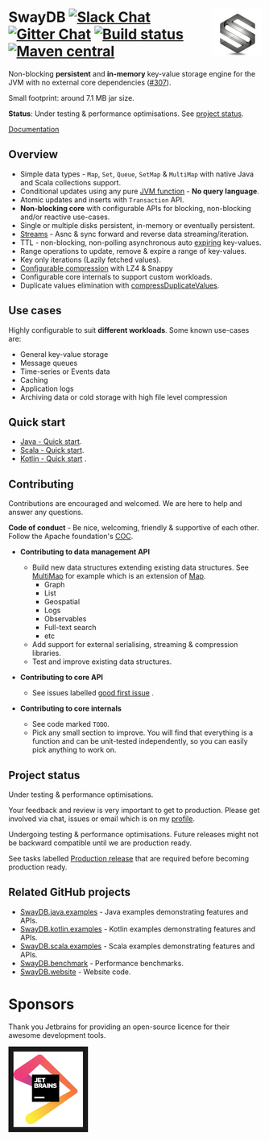 # <img src="docs/logo.png" align = "right"/> SwayDB [![Slack Chat][slack-badge]][slack-link] [![Gitter Chat][gitter-badge]][gitter-link] [![Build status][build-badge]][build-link] [![Maven central][maven-badge]][maven-link]

[gitter-badge]: https://badges.gitter.im/Join%20Chat.svg

[gitter-link]: https://gitter.im/SwayDB-chat/Lobby

[slack-badge]: https://img.shields.io/badge/slack-join%20chat-e01563.svg

[slack-link]: https://join.slack.com/t/swaydb/shared_invite/enQtNzI1NzM1NTA0NzQxLTJiNjRhMDg2NGQ3YzBkNGMxZGRmODlkN2M3MWEwM2U2NWY1ZmU5OWEyYTgyN2ZhYjlhNjdlZTM3YWJjMGZmNzQ

[maven-badge]: https://img.shields.io/maven-central/v/io.swaydb/swaydb_2.12.svg

[maven-link]: https://search.maven.org/search?q=g:io.swaydb%20AND%20a:swaydb_2.12

[build-badge]: https://github.com/simerplaha/SwayDB/workflows/Build/badge.svg

[build-link]: https://github.com/simerplaha/SwayDB/actions

Non-blocking **persistent** and **in-memory** key-value storage engine for the JVM with no external core
dependencies ([#307](https://github.com/simerplaha/SwayDB/issues/307)).

Small footprint: around 7.1 MB jar size.

**Status**: Under testing & performance optimisations. See [project status](#Project-status).

[Documentation](http://swaydb.io)

## Overview

- Simple data types - `Map`, `Set`, `Queue`, `SetMap` & `MultiMap` with native Java and Scala collections support.
- Conditional updates using any pure [JVM function](http://swaydb.io/api/pure-functions/?language=java) - **No query
  language**.
- Atomic updates and inserts with `Transaction` API.
- **Non-blocking core** with configurable APIs for blocking, non-blocking and/or reactive use-cases.
- Single or multiple disks persistent, in-memory or eventually persistent.
- [Streams](http://swaydb.io/api/stream/?language=java) - Asnc & sync forward and reverse data streaming/iteration.
- TTL - non-blocking, non-polling asynchronous auto [expiring](http://swaydb.io/api/expire/?language=java) key-values.
- Range operations to update, remove & expire a range of key-values.
- Key only iterations (Lazily fetched values).
- [Configurable compression](http://swaydb.io/configuration/compressions/?language=scala) with LZ4 & Snappy
- Configurable core internals to support custom workloads.
- Duplicate values elimination
  with [compressDuplicateValues](http://swaydb.io/configuration/valuesConfig/?language=scala).

## Use cases

Highly configurable to suit **different workloads**. Some known use-cases are:

- General key-value storage
- Message queues
- Time-series or Events data
- Caching
- Application logs
- Archiving data or cold storage with high file level compression

## Quick start

- [Java - Quick start](http://swaydb.io/quick-start/?language=java&data-type=map&functions=off).
- [Scala - Quick start](http://swaydb.io/quick-start/?language=scala&data-type=map&functions=off).
- [Kotlin - Quick start](https://github.com/simerplaha/SwayDB.kotlin.examples/blob/master/src/main/kotlin/quickstart/QuickStartMapSimple.kt)
  .

## Contributing

Contributions are encouraged and welcomed. We are here to help and answer any questions.

**Code of conduct** - Be nice, welcoming, friendly & supportive of each other. Follow the Apache
foundation's [COC](https://www.apache.org/foundation/policies/conduct.html).

- **Contributing to data management API**
    - Build new data structures extending existing data structures.
      See [MultiMap](https://github.com/simerplaha/SwayDB/blob/master/swaydb/src/main/scala/swaydb/MultiMap.scala)
      for example which is an extension
      of [Map](https://github.com/simerplaha/SwayDB/blob/master/swaydb/src/main/scala/swaydb/Map.scala).
        - Graph
        - List
        - Geospatial
        - Logs
        - Observables
        - Full-text search
        - etc
    - Add support for external serialising, streaming & compression libraries.
    - Test and improve existing data structures.

- **Contributing to core API**
    - See issues
      labelled [good first issue](https://github.com/simerplaha/SwayDB/issues?q=is%3Aissue+is%3Aopen+label%3A%22good+first+issue%22)
      .

- **Contributing to core internals**
    - See code marked `TODO`.
    - Pick any small section to improve. You will find that everything is a function and can be unit-tested
      independently, so you can easily pick anything to work on.

## Project status

Under testing & performance optimisations.

Your feedback and review is very important to get to production. Please get involved via chat, issues or email which is
on my [profile](https://github.com/simerplaha).

Undergoing testing & performance optimisations. Future releases might not be backward compatible until we are production
ready.

See tasks labelled [Production release](https://github.com/simerplaha/SwayDB/labels/Production%20release)
that are required before becoming production ready.

## Related GitHub projects

- [SwayDB.java.examples](https://github.com/simerplaha/SwayDB.java.examples) - Java examples demonstrating features and
  APIs.
- [SwayDB.kotlin.examples](https://github.com/simerplaha/SwayDB.kotlin.examples) - Kotlin examples demonstrating
  features and APIs.
- [SwayDB.scala.examples](https://github.com/simerplaha/SwayDB.scala.examples) - Scala examples demonstrating features
  and APIs.
- [SwayDB.benchmark](https://github.com/simerplaha/SwayDB.benchmark) - Performance benchmarks.
- [SwayDB.website](https://github.com/simerplaha/SwayDB.website) - Website code.

# Sponsors

Thank you Jetbrains for providing an open-source licence for their awesome development tools.

<a href="https://www.jetbrains.com/?from=SwayDB" target="_blank"><img src="/docs/jetbrains.png"
alt="Jetbrains support" height="150" border="10" /></a>
